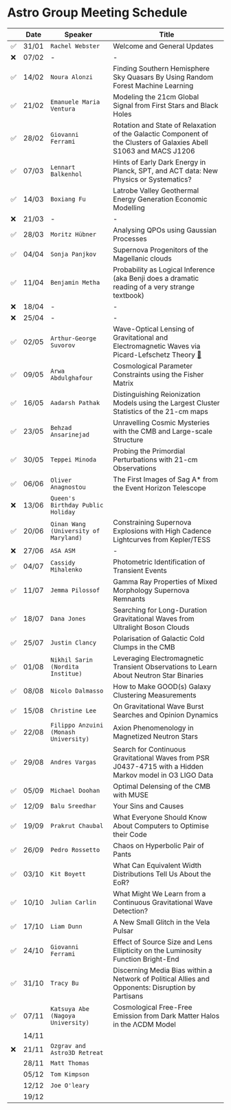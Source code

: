 # Astro Group Meeting Schedule

| | Date| Speaker | Title |
| --- | --- | --- | --- |
| ✅ | 31/01 | `Rachel Webster` | Welcome and General Updates |
| ❌ | 07/02 | - | - |
| ✅ | 14/02 | `Noura Alonzi` | Finding Southern Hemisphere Sky Quasars By Using Random Forest Machine Learning |
| ✅ | 21/02 | `Emanuele Maria Ventura` | Modeling the 21cm Global Signal from First Stars and Black Holes |
| ✅ | 28/02 | `Giovanni Ferrami` | Rotation and State of Relaxation of the Galactic Component of the Clusters of Galaxies Abell S1063 and MACS J1206 |
| ✅ | 07/03 | `Lennart Balkenhol` | Hints of Early Dark Energy in Planck, SPT, and ACT data: New Physics or Systematics? |
| ✅ | 14/03 | `Boxiang Fu` | Latrobe Valley Geothermal Energy Generation Economic Modelling |
| ❌ | 21/03 | - | - |
| ✅ | 28/03 | `Moritz Hübner` | Analysing QPOs using Gaussian Processes |
| ✅ | 04/04 | `Sonja Panjkov` | Supernova Progenitors of the Magellanic clouds |
| ✅ | 11/04 | `Benjamin Metha` | Probability as Logical Inference (aka Benji does a dramatic reading of a very strange textbook) |
| ❌ | 18/04 | - | - |
| ❌ | 25/04 | - | - |
| ✅  | 02/05 |	`Arthur-George Suvorov` | Wave-Optical Lensing of Gravitational and Electromagnetic Waves via Picard-Lefschetz Theory [:page_with_curl:](./slides/Picard_Melbourne_2:5.pdf) |
| ✅ | 09/05 | `Arwa Abdulghafour` |Cosmological Parameter Constraints using the Fisher Matrix |
| ✅ | 16/05 | `Aadarsh Pathak` | Distinguishing Reionization Models using the Largest Cluster Statistics of the 21-cm maps |
| ✅ | 23/05 | `Behzad Ansarinejad` | Unravelling Cosmic Mysteries with the CMB and Large-scale Structure |
| ✅  | 30/05 | `Teppei Minoda`| Probing the Primordial Perturbations with 21-cm Observations |
| ✅ | 06/06 | `Oliver Anagnostou`| The First Images of Sag A* from the Event Horizon Telescope |
| ❌ | 13/06 | `Queen's Birthday Public Holiday` | |
| ✅ | 20/06 | `Qinan Wang (University of Maryland)` | Constraining Supernova Explosions with High Cadence Lightcurves from Kepler/TESS |
| ❌ | 27/06 | `ASA ASM` | - |
| ✅ | 04/07 | `Cassidy Mihalenko` | Photometric Identification of Transient Events |
| ✅ | 11/07 | `Jemma Pilossof`|  Gamma Ray Properties of Mixed Morphology Supernova Remnants |
| ✅ | 18/07 | `Dana Jones` | Searching for Long-Duration Gravitational Waves from Ultralight Boson Clouds |
| ✅ | 25/07 | `Justin Clancy` | Polarisation of Galactic Cold Clumps in the CMB |
| ✅ | 01/08 | `Nikhil Sarin (Nordita Institue)` | Leveraging Electromagnetic Transient Observations to Learn About Neutron Star Binaries | 
| ✅ | 08/08 | `Nicolo Dalmasso` | How to Make GOOD(s) Galaxy Clustering Measurements |
| ✅ | 15/08 | `Christine Lee` | On Gravitational Wave Burst Searches and Opinion Dynamics |
| ✅ | 22/08 | `Filippo Anzuini (Monash University)` | Axion Phenomenology in Magnetized Neutron Stars |
| ✅ | 29/08 | `Andres Vargas` | Search for Continuous Gravitational Waves from PSR J0437-4715 with a Hidden Markov model in O3 LIGO Data |
| ✅ | 05/09 | `Michael Doohan` | Optimal Delensing of the CMB with MUSE |
| ✅ | 12/09 | `Balu Sreedhar` | Your Sins and Causes |
| ✅ | 19/09 | `Prakrut Chaubal` | What Everyone Should Know About Computers to Optimise their Code |
| ✅ | 26/09 | `Pedro Rossetto` | Chaos on Hyperbolic Pair of Pants |
| ✅ | 03/10 | `Kit Boyett` | What Can Equivalent Width Distributions Tell Us About the EoR? |
| ✅ | 10/10 | `Julian Carlin` | What Might We Learn from a Continuous Gravitational Wave Detection? |
| ✅ | 17/10 | `Liam Dunn` | A New Small Glitch in the Vela Pulsar |
| ✅ | 24/10 | `Giovanni Ferrami` | Effect of Source Size and Lens Ellipticity on the Luminosity Function Bright-End |
| ✅ | 31/10 | `Tracy Bu` | Discerning Media Bias within a Network of Political Allies and Opponents: Disruption by Partisans |
| ✅ | 07/11 | `Katsuya Abe (Nagoya University)` | Cosmological Free-Free Emission from Dark Matter Halos in the ΛCDM Model |
| | 14/11 |  | |
| ❌ | 21/11 | `Ozgrav and Astro3D Retreat` | |
| | 28/11 | `Matt Thomas` | |
| | 05/12 | `Tom Kimpson` | |
| | 12/12 | `Joe O'leary` | |
| | 19/12 |  | |
